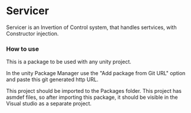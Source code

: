 # Servicer
Servicer is an Invertion of Control system, that handles sertvices, with Constructor injection.

### How to use
This is a package to be used with any unity project.

In the unity Package Manager use the "Add package from Git URL" option and paste this git generated http URL.

This project should be imported to the Packages folder. 
This project has asmdef files, so after importing this package, it should be visible in the Visual studio as a separate project.

